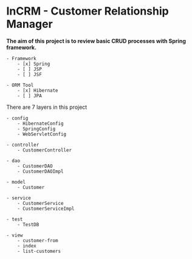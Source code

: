 # InCRM - Customer Relationship Manager

**The aim of this project is to review basic CRUD processes with Spring framework.**

	- Framework
		- [x] Spring 
		- [ ] JSP
		- [ ] JSF
		
	- ORM Tool
		- [x] Hibernate
		- [ ] JPA

There are 7 layers in this project
	
	- config
		- HibernateConfig
		- SpringConfig
		- WebServletConfig
		
	- controller
		- CustomerController
		
	- dao
		- CustomerDAO
		- CustomerDAOImpl
		
	- model
		- Customer
		
	- service
		- CustomerService
		- CustomerServiceImpl
		
	- test
		- TestDB
		
	- view
		- customer-from
		- index
		- list-customers
		